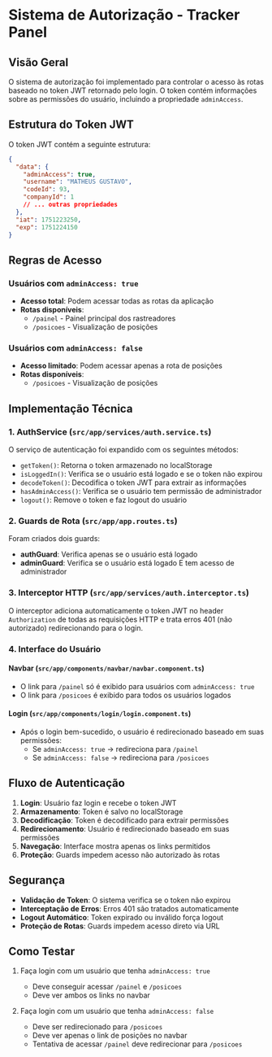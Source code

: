 # Sistema de Autorização - Tracker Panel

## Visão Geral

O sistema de autorização foi implementado para controlar o acesso às rotas baseado no token JWT retornado pelo login. O token contém informações sobre as permissões do usuário, incluindo a propriedade `adminAccess`.

## Estrutura do Token JWT

O token JWT contém a seguinte estrutura:

```json
{
  "data": {
    "adminAccess": true,
    "username": "MATHEUS GUSTAVO",
    "codeId": 93,
    "companyId": 1
    // ... outras propriedades
  },
  "iat": 1751223250,
  "exp": 1751224150
}
```

## Regras de Acesso

### Usuários com `adminAccess: true`

- **Acesso total**: Podem acessar todas as rotas da aplicação
- **Rotas disponíveis**:
  - `/painel` - Painel principal dos rastreadores
  - `/posicoes` - Visualização de posições

### Usuários com `adminAccess: false`

- **Acesso limitado**: Podem acessar apenas a rota de posições
- **Rotas disponíveis**:
  - `/posicoes` - Visualização de posições

## Implementação Técnica

### 1. AuthService (`src/app/services/auth.service.ts`)

O serviço de autenticação foi expandido com os seguintes métodos:

- `getToken()`: Retorna o token armazenado no localStorage
- `isLoggedIn()`: Verifica se o usuário está logado e se o token não expirou
- `decodeToken()`: Decodifica o token JWT para extrair as informações
- `hasAdminAccess()`: Verifica se o usuário tem permissão de administrador
- `logout()`: Remove o token e faz logout do usuário

### 2. Guards de Rota (`src/app/app.routes.ts`)

Foram criados dois guards:

- **authGuard**: Verifica apenas se o usuário está logado
- **adminGuard**: Verifica se o usuário está logado E tem acesso de administrador

### 3. Interceptor HTTP (`src/app/services/auth.interceptor.ts`)

O interceptor adiciona automaticamente o token JWT no header `Authorization` de todas as requisições HTTP e trata erros 401 (não autorizado) redirecionando para o login.

### 4. Interface do Usuário

#### Navbar (`src/app/components/navbar/navbar.component.ts`)

- O link para `/painel` só é exibido para usuários com `adminAccess: true`
- O link para `/posicoes` é exibido para todos os usuários logados

#### Login (`src/app/components/login/login.component.ts`)

- Após o login bem-sucedido, o usuário é redirecionado baseado em suas permissões:
  - Se `adminAccess: true` → redireciona para `/painel`
  - Se `adminAccess: false` → redireciona para `/posicoes`

## Fluxo de Autenticação

1. **Login**: Usuário faz login e recebe o token JWT
2. **Armazenamento**: Token é salvo no localStorage
3. **Decodificação**: Token é decodificado para extrair permissões
4. **Redirecionamento**: Usuário é redirecionado baseado em suas permissões
5. **Navegação**: Interface mostra apenas os links permitidos
6. **Proteção**: Guards impedem acesso não autorizado às rotas

## Segurança

- **Validação de Token**: O sistema verifica se o token não expirou
- **Interceptação de Erros**: Erros 401 são tratados automaticamente
- **Logout Automático**: Token expirado ou inválido força logout
- **Proteção de Rotas**: Guards impedem acesso direto via URL

## Como Testar

1. Faça login com um usuário que tenha `adminAccess: true`

   - Deve conseguir acessar `/painel` e `/posicoes`
   - Deve ver ambos os links no navbar

2. Faça login com um usuário que tenha `adminAccess: false`
   - Deve ser redirecionado para `/posicoes`
   - Deve ver apenas o link de posições no navbar
   - Tentativa de acessar `/painel` deve redirecionar para `/posicoes`
